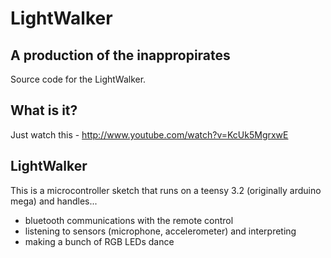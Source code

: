 LightWalker
===========

A production of the inappropirates
----------------------------------
Source code for the LightWalker.

What is it?
-----------
Just watch this - <http://www.youtube.com/watch?v=KcUk5MgrxwE>

LightWalker
-----------
This is a microcontroller sketch that runs on a teensy 3.2 (originally arduino mega) and handles...
*  bluetooth communications with the remote control
*  listening to sensors (microphone, accelerometer) and interpreting
*  making a bunch of RGB LEDs dance
